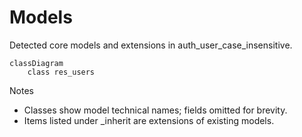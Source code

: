 # Models

Detected core models and extensions in auth_user_case_insensitive.

```mermaid
classDiagram
    class res_users
```

Notes
- Classes show model technical names; fields omitted for brevity.
- Items listed under _inherit are extensions of existing models.
